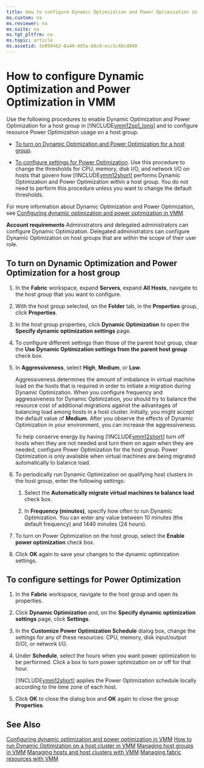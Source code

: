 ```yaml
---
title: How to configure Dynamic Optimization and Power Optimization in VMM
ms.custom: na
ms.reviewer: na
ms.suite: na
ms.tgt_pltfrm: na
ms.topic: article
ms.assetid: 3e099462-8a49-4d5a-b8c0-ecc5c48cd840
---
```

# How to configure Dynamic Optimization and Power Optimization in VMM
Use the following procedures to enable Dynamic Optimization and Power Optimization for a host group in [!INCLUDE[vmm12sp1_long](../../includes/vmm12sp1_long_md.md)] and to configure resource Power Optimization usage on a host group.

-   [To turn on Dynamic Optimization and Power Optimization for a host group](#BKMK_OnHG).

-   [To configure settings for Power Optimization](#BKMK_Settings). Use this procedure to change the thresholds for CPU, memory, disk I\/O, and network I\/O on hosts that govern how [!INCLUDE[vmm12short](../../includes/vmm12short_md.md)] performs Dynamic Optimization and Power Optimization within a host group. You do not need to perform this procedure unless you want to change the default thresholds.

For more information about Dynamic Optimization and Power Optimization, see [Configuring dynamic optimization and power optimization in VMM](Configuring-dynamic-optimization-and-power-optimization-in-VMM.md).

**Account requirements** Administrators and delegated administrators can configure Dynamic Optimization. Delegated administrators can configure Dynamic Optimization on host groups that are within the scope of their user role.

## <a name="BKMK_OnHG"></a>To turn on Dynamic Optimization and Power Optimization for a host group

1.  In the **Fabric** workspace, expand **Servers**, expand **All Hosts**, navigate to the host group that you want to configure.

2.  With the host group selected, on the **Folder** tab, in the **Properties** group, click **Properties**.

3.  In the host group properties, click **Dynamic Optimization** to open the **Specify dynamic optimization settings** page.

4.  To configure different settings than those of the parent host group, clear the **Use Dynamic Optimization settings from the parent host group** check box.

5.  In **Aggressiveness**, select **High**, **Medium**, or **Low**.

    Aggressiveness determines the amount of imbalance in virtual machine load on the hosts that is required in order to initiate a migration during Dynamic Optimization. When you configure frequency and aggressiveness for Dynamic Optimization, you should try to balance the resource cost of additional migrations against the advantages of balancing load among hosts in a host cluster. Initially, you might accept the default value of **Medium**. After you observe the effects of Dynamic Optimization in your environment, you can increase the aggressiveness.

    To help conserve energy by having [!INCLUDE[vmm12short](../../includes/vmm12short_md.md)] turn off hosts when they are not needed and turn them on again when they are needed, configure Power Optimization for the host group. Power Optimization is only available when virtual machines are being migrated automatically to balance load.

6.  To periodically run Dynamic Optimization on qualifying host clusters in the host group, enter the following settings:

    1.  Select the **Automatically migrate virtual machines to balance load** check box.

    2.  In **Frequency \(minutes\)**, specify how often to run Dynamic Optimization. You can enter any value between 10 minutes \(the default frequency\) and 1440 minutes \(24 hours\).

7.  To turn on Power Optimization on the host group, select the **Enable power optimization** check box.

8.  Click **OK** again to save your changes to the dynamic optimization settings.

## <a name="BKMK_Settings"></a>To configure settings for Power Optimization

1.  In the **Fabric** workspace, navigate to the host group and open its properties.

2.  Click **Dynamic Optimization** and, on the **Specify dynamic optimization settings** page, click **Settings**.

3.  In the **Customize Power Optimization Schedule** dialog box, change the settings for any of these resources: CPU, memory, disk input\/output \(I\/O\), or network I\/O.

4.  Under **Schedule**, select the hours when you want power optimization to be performed. Click a box to turn power optimization on or off for that hour.

    [!INCLUDE[vmm12short](../../includes/vmm12short_md.md)] applies the Power Optimization schedule locally according to the time zone of each host.

5.  Click **OK** to close the dialog box and **OK** again to close the group **Properties**.

## See Also
[Configuring dynamic optimization and power optimization in VMM](Configuring-dynamic-optimization-and-power-optimization-in-VMM.md)
[How to run Dynamic Optimization on a host cluster in VMM](How-to-run-Dynamic-Optimization-on-a-host-cluster-in-VMM.md)
[Managing host groups in VMM](Managing-host-groups-in-VMM.md)
[Managing hosts and host clusters with VMM](Managing-hosts-and-host-clusters-with-VMM.md)
[Managing fabric resources with VMM](Managing-fabric-resources-with-VMM.md)


